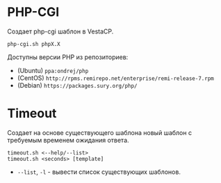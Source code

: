# PHP-CGI

Создает php-cgi шаблон в VestaCP.

```
php-cgi.sh phpX.X
```

Доступны версии PHP из репозиториев:
* (Ubuntu) `ppa:ondrej/php` 
* (CentOS) `http://rpms.remirepo.net/enterprise/remi-release-7.rpm` 
* (Debian) `https://packages.sury.org/php/`

# Timeout

Создает на основе существующего шаблона новый шаблон с требуемым временем ожидания ответа.

```
timeout.sh <--help/--list>
timeout.sh <seconds> [template]
```

* `--list`, `-l` - вывести список существующих шаблонов.
